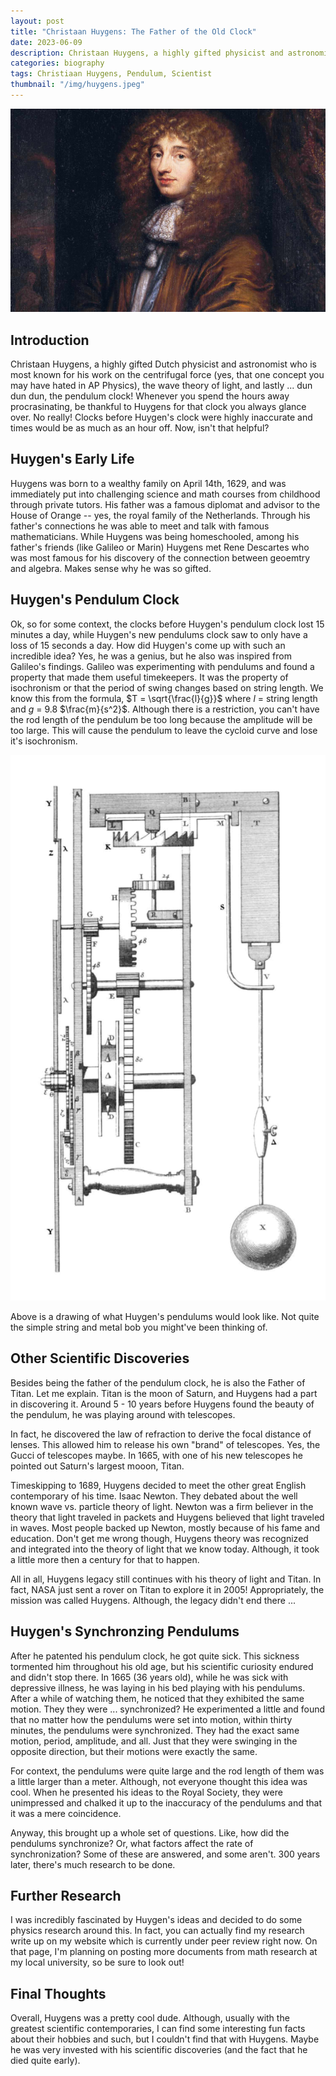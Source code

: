 ```yaml
---
layout: post
title: "Christaan Huygens: The Father of the Old Clock"
date: 2023-06-09
description: Christaan Huygens, a highly gifted physicist and astronomist who is most known for his work on the centrifugal force (yes, that one concept you may have hated in AP Physics), the wave theory of light, and lastly ... dun dun dun, the pendulum clock! Whenever you spend the hours away procrasinating, be thankful to Huygens for that clock you always glance over. No really! Clocks before Huygen's clock were highly inaccurate and times would be as much as an hour off...
categories: biography 
tags: Christiaan Huygens, Pendulum, Scientist
thumbnail: "/img/huygens.jpeg"
---
```


<img class="normal" src="/img/huygens.jpeg">

## Introduction

Christaan Huygens, a highly gifted Dutch physicist and astronomist who is most known for his work on the centrifugal force (yes, that one concept you may have hated in AP Physics), the wave theory of light, and lastly ... dun dun dun, the pendulum clock! Whenever you spend the hours away procrasinating, be thankful to Huygens for that clock you always glance over. No really! Clocks before Huygen's clock were highly inaccurate and times would be as much as an hour off. Now, isn't that helpful? 

## Huygen's Early Life

Huygens was born to a wealthy family on April 14th, 1629, and was immediately put into challenging science and math courses from childhood through private tutors. His father was a famous diplomat and advisor to the House of Orange -- yes, the royal family of the Netherlands. Through his father's connections he was able to meet and talk with famous mathematicians. While Huygens was being homeschooled, among his father's friends (like Galileo or Marin) Huygens met Rene Descartes who was most famous for his discovery of the connection between geoemtry and algebra. Makes sense why he was so gifted. 

## Huygen's Pendulum Clock

Ok, so for some context, the clocks before Huygen's pendulum clock lost 15 minutes a day, while Huygen's new pendulums clock saw to only have a loss of 15 seconds a day. How did Huygen's come up with such an incredible idea? Yes, he was a genius, but he also was inspired from Galileo's findings. Galileo was experimenting with pendulums and found a property that made them useful timekeepers. It was the property of isochronism or that the period of swing changes based on string length. We know this from the formula, $T = \sqrt{\frac{l}{g}}$ where $l$ = string length and $g$ = 9.8 $\frac{m}{s^2}$. Although there is a restriction, you can't have the rod length of the pendulum be too long because the amplitude will be too large. This will cause the pendulum to leave the cycloid curve and lose it's isochronism.

<img class="small" src="/img/clock1.png">

Above is a drawing of what Huygen's pendulums would look like. Not quite the simple string and metal bob you might've been thinking of. 

## Other Scientific Discoveries

Besides being the father of the pendulum clock, he is also the Father of Titan. Let me explain. Titan is the moon of Saturn, and Huygens had a part in discovering it. Around 5 - 10 years before Huygens found the beauty of the pendulum, he was playing around with telescopes. 

In fact, he discovered the law of refraction to derive the focal distance of lenses. This allowed him to release his own "brand" of telescopes. Yes, the Gucci of telescopes maybe. In 1665, with one of his new telescopes he pointed out Saturn's largest mooon, Titan. 

Timeskipping to 1689, Huygens decided to meet the other great English contemporary of his time. Isaac Newton. They debated about the well known wave vs. particle theory of light. Newton was a firm believer in the theory that light traveled in packets and Huygens believed that light traveled in waves. Most people backed up Newton, mostly because of his fame and education. Don't get me wrong though, Huygens theory was recognized and integrated into the theory of light that we know today. Although, it took a little more then a century for that to happen. 

All in all, Huygens legacy still continues with his theory of light and Titan. In fact, NASA just sent a rover on Titan to explore it in 2005! Appropriately, the mission was called Huygens. Although, the legacy didn't end there ...

## Huygen's Synchronzing Pendulums 

After he patented his pendulum clock, he got quite sick. This sickness tormented him throughout his old age, but his scientific curiosity endured and didn't stop there. In 1665 (36 years old), while he was sick with depressive illness, he was laying in his bed playing with his pendulums. After a while of watching them, he noticed that they exhibited the same motion. They they were ... synchronized? He experimented a little and found that no matter how the pendulums were set into motion, within thirty minutes, the pendulums were synchronized. They had the exact same motion, period, amplitude, and all. Just that they were swinging in the opposite direction, but their motions were exactly the same. 

For context, the pendulums were quite large and the rod length of them was a little larger than a meter. Although, not everyone thought this idea was cool. When he presented his ideas to the Royal Society, they were unimpressed and chalked it up to the inaccuracy of the pendulums and that it was a mere coincidence. 

Anyway, this brought up a whole set of questions. Like, how did the pendulums synchronize? Or, what factors affect the rate of synchronization? Some of these are answered, and some aren't. 300 years later, there's much research to be done. 

## Further Research 

I was incredibly fascinated by Huygen's ideas and decided to do some physics research around this. In fact, you can actually find my research write up on my website which is currently under peer review right now. On that page, I'm planning on posting more documents from math research at my local university, so be sure to look out! 

## Final Thoughts

Overall, Huygens was a pretty cool dude. Although, usually with the greatest scientific contemporaries, I can find some interesting fun facts about their hobbies and such, but I couldn't find that with Huygens. Maybe he was very invested with his scientific discoveries (and the fact that he died quite early).  


